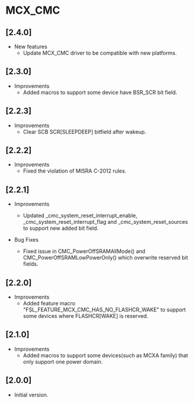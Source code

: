 # MCX_CMC

## [2.4.0]

- New features
  - Update MCX_CMC driver to be compatible with new platforms.

## [2.3.0]

- Improvements
  - Added macros to support some device have BSR_SCR bit field.

## [2.2.3]

- Improvements
  - Clear SCB SCR[SLEEPDEEP] bitfield after wakeup.

## [2.2.2]

- Improvements
  - Fixed the violation of MISRA C-2012 rules.

## [2.2.1]

- Improvements

  - Updated _cmc_system_reset_interrupt_enable, _cmc_system_reset_interrupt_flag
    and _cmc_system_reset_sources to support new added bit field.

- Bug Fixes

  - Fixed issue in CMC_PowerOffSRAMAllMode() and CMC_PowerOffSRAMLowPowerOnly() which
    overwrite reserved bit fields.

## [2.2.0]

- Improvements
  - Added feature macro "FSL_FEATURE_MCX_CMC_HAS_NO_FLASHCR_WAKE" to support some
    devices where FLASHCR[WAKE] is reserved.

## [2.1.0]

- Improvements
  - Added macros to support some devices(such as MCXA family) that only support one power domain.

## [2.0.0]

- Initial version.
